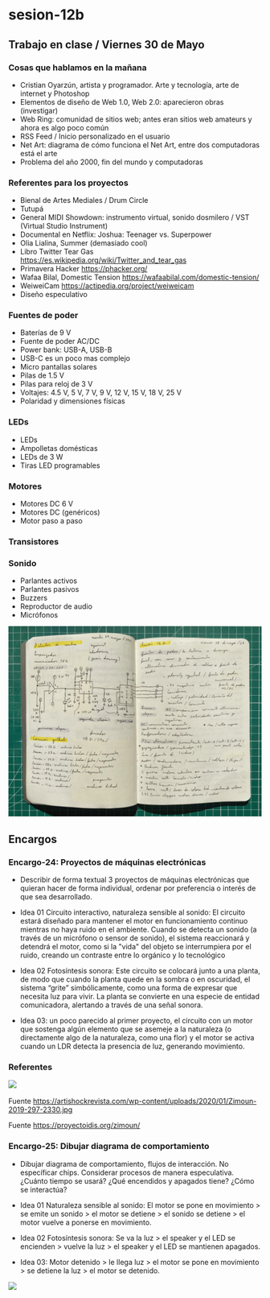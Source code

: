 # sesion-12b

## Trabajo en clase / Viernes 30 de Mayo

### Cosas que hablamos en la mañana

- Cristian Oyarzún, artista y programador. Arte y tecnología, arte de internet y Photoshop
- Elementos de diseño de Web 1.0, Web 2.0: aparecieron obras (investigar)
- Web Ring: comunidad de sitios web; antes eran sitios web amateurs y ahora es algo poco común
- RSS Feed / Inicio personalizado en el usuario
- Net Art: diagrama de cómo funciona el Net Art, entre dos computadoras está el arte
- Problema del año 2000, fin del mundo y computadoras

### Referentes para los proyectos

- Bienal de Artes Mediales / Drum Circle
- Tutupá
- General MIDI Showdown: instrumento virtual, sonido dosmilero / VST (Virtual Studio Instrument)
- Documental en Netflix: Joshua: Teenager vs. Superpower
- Olia Lialina, Summer (demasiado cool)
- Libro Twitter Tear Gas <https://es.wikipedia.org/wiki/Twitter_and_tear_gas>
- Primavera Hacker <https://phacker.org/>
- Wafaa Bilal, Domestic Tension <https://wafaabilal.com/domestic-tension/>
- WeiweiCam <https://actipedia.org/project/weiweicam>
- Diseño especulativo

### Fuentes de poder

- Baterías de 9 V
- Fuente de poder AC/DC
- Power bank: USB-A, USB-B
- USB-C es un  poco mas complejo
- Micro pantallas solares
- Pilas de 1.5 V
- Pilas para reloj de 3 V
- Voltajes: 4.5 V, 5 V, 7 V, 9 V, 12 V, 15 V, 18 V, 25 V
- Polaridad y dimensiones físicas

### LEDs

- LEDs
- Ampolletas domésticas
- LEDs de 3 W
- Tiras LED programables

### Motores

- Motores DC 6 V
- Motores DC (genéricos)
- Motor paso a paso

### Transistores

### Sonido

- Parlantes activos
- Parlantes pasivos
- Buzzers
- Reproductor de audio
- Micrófonos

![Foto de mis apuntes de mi bitácora](./archivos/tme-sesion12ay12b-bitacora.jpeg)

## Encargos

### Encargo-24: Proyectos de máquinas electrónicas

- Describir de forma textual 3 proyectos de máquinas electrónicas que quieran hacer de forma individual, ordenar por preferencia o interés de que sea desarrollado.

- Idea 01 Circuito interactivo, naturaleza sensible al sonido: El circuito estará diseñado para mantener el motor en funcionamiento continuo mientras no haya ruido en el ambiente. Cuando se detecta un sonido (a través de un micrófono o sensor de sonido), el sistema reaccionará y detendrá el motor, como si la "vida" del objeto se interrumpiera por el ruido, creando un contraste entre lo orgánico y lo tecnológico

- Idea 02 Fotosíntesis sonora: Este circuito se colocará junto a una planta, de modo que cuando la planta quede en la sombra o en oscuridad, el sistema “grite” simbólicamente, como una forma de expresar que necesita luz para vivir. La planta se convierte en una especie de entidad comunicadora, alertando a través de una señal sonora.

- Idea 03: un poco parecido al primer proyecto, el circuito con un motor que sostenga algún elemento que se asemeje a la naturaleza (o directamente algo de la naturaleza, como una flor) y el motor se activa cuando un LDR detecta la presencia de luz, generando movimiento.

### Referentes

![](./archivos/tme-sesion)

Fuente <https://artishockrevista.com/wp-content/uploads/2020/01/Zimoun-2019-297-2330.jpg>

Fuente <https://proyectoidis.org/zimoun/>

### Encargo-25: Dibujar diagrama de comportamiento

- Dibujar diagrama de comportamiento, flujos de interacción. No específicar chips. Considerar procesos de manera especulativa. ¿Cuánto tiempo se usará? ¿Qué encendidos y apagados tiene? ¿Cómo se interactúa?

- Idea 01 Naturaleza sensible al sonido: El motor se pone en movimiento > se emite un sonido > el motor se detiene > el sonido se detiene > el motor vuelve a ponerse en movimiento.

- Idea 02 Fotosíntesis sonora: Se va la luz > el speaker y el LED se encienden > vuelve la luz > el speaker y el LED se mantienen apagados.

- Idea 03: Motor detenido > le llega luz > el motor se pone en movimiento > se detiene la luz > el motor se detenido.

![](./archivos/tme-sesion)
